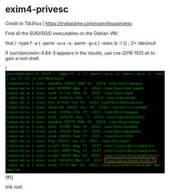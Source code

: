 # exim4-privesc
*Credit to Tib3rius* | https://tryhackme.com/room/linuxprivesc

Find all the SUID/SGID executables on the Debian VM:

find / -type f -a \( -perm -u+s -o -perm -g+s \) -exec ls -l {} \; 2> /dev/null

If /usr/sbin/exim-4.84-3 appears in the results, use cve-2016-1531.sh to gain a root shell.

[![Image of suid](https://github.com/kam1n0/exim4-privesc/blob/master/tmp_upload/suid.png)(#)]

link root
